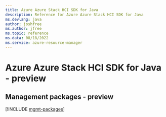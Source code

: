 ```yaml
---
title: Azure Azure Stack HCI SDK for Java
description: Reference for Azure Azure Stack HCI SDK for Java
ms.devlang: java
author: joshfree
ms.author: jfree
ms.topic: reference
ms.data: 08/18/2022
ms.service: azure-resource-manager
---
```

# Azure Azure Stack HCI SDK for Java - preview

## Management packages - preview
[!INCLUDE [mgmt-packages](azure-stack-hci-mgmt-index.md)]